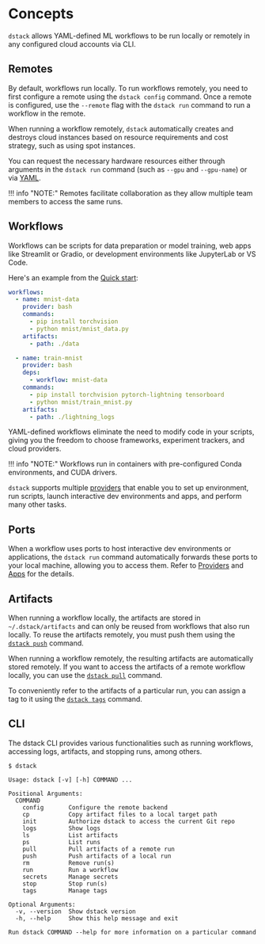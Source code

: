 # Concepts 

`dstack` allows YAML-defined ML workflows to be run locally or remotely in any configured cloud accounts via CLI.

## Remotes

By default, workflows run locally. To run workflows remotely, you need to first configure a remote using the `dstack
config` command. Once a remote is configured, use the `--remote` flag with the `dstack run` command to run a workflow in
the remote.

When running a workflow remotely, `dstack` automatically creates and
destroys cloud instances based on resource requirements and cost strategy, such as using spot instances.

You can request the necessary hardware resources either through arguments in the `dstack run` command (such
as `--gpu` and `--gpu-name`) or via [YAML](reference/providers/bash.md#resources).

!!! info "NOTE:"
    Remotes facilitate collaboration as they allow multiple team members to access the same runs.

## Workflows

Workflows can be scripts for data preparation or model training, web apps like Streamlit or Gradio, or development
environments like JupyterLab or VS Code.

Here's an example from the [Quick start](https://docs.dstack.ai/quick-start):

<div editor-title=".dstack/workflows/mnist.yaml"> 

```yaml
workflows:
  - name: mnist-data
    provider: bash
    commands:
      - pip install torchvision
      - python mnist/mnist_data.py
    artifacts:
      - path: ./data

  - name: train-mnist
    provider: bash
    deps:
      - workflow: mnist-data
    commands:
      - pip install torchvision pytorch-lightning tensorboard
      - python mnist/train_mnist.py
    artifacts:
      - path: ./lightning_logs
```

</div>

YAML-defined workflows eliminate the need to modify code in your scripts, giving you the freedom to choose frameworks,
experiment trackers, and cloud providers.

!!! info "NOTE:"
    Workflows run in containers with pre-configured Conda environments, and CUDA drivers.

`dstack` supports multiple [providers](usage/providers.md) that enable you to set up environment, run scripts, launch
interactive dev environments and apps, and perform many other tasks.

## Ports

When a workflow uses ports to host interactive dev environments or applications, the `dstack run` command automatically
forwards these ports to your local machine, allowing you to access them. 
Refer to [Providers](usage/providers.md) and [Apps](usage/apps.md) for the details.

## Artifacts

When running a workflow locally, the artifacts are stored in `~/.dstack/artifacts` and can only be reused from workflows
that also run locally. To reuse the artifacts remotely, you must push them using the [`dstack push`](../reference/cli/push.md) command.

When running a workflow remotely, the resulting artifacts are automatically stored remotely. If you want to access the
artifacts of a remote workflow locally, you can use the [`dstack pull`](../reference/cli/pull.md) command.

To conveniently refer to the artifacts of a particular run, you can assign a tag to it using
the [`dstack tags`](../reference/cli/tags.md) command.

## CLI

The dstack CLI provides various functionalities such as running workflows, accessing logs, artifacts, and stopping
runs, among others.

<div class="termy">

```shell
$ dstack

Usage: dstack [-v] [-h] COMMAND ...

Positional Arguments:
  COMMAND
    config       Configure the remote backend
    cp           Copy artifact files to a local target path
    init         Authorize dstack to access the current Git repo
    logs         Show logs
    ls           List artifacts
    ps           List runs
    pull         Pull artifacts of a remote run
    push         Push artifacts of a local run
    rm           Remove run(s)
    run          Run a workflow
    secrets      Manage secrets
    stop         Stop run(s)
    tags         Manage tags

Optional Arguments:
  -v, --version  Show dstack version
  -h, --help     Show this help message and exit

Run dstack COMMAND --help for more information on a particular command
```

</div>
